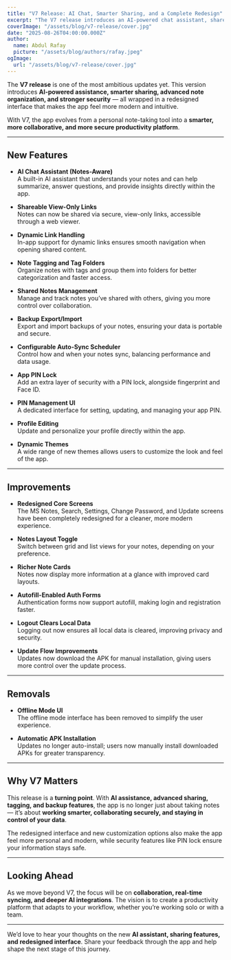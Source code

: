 ```yaml
---
title: "V7 Release: AI Chat, Smarter Sharing, and a Complete Redesign"
excerpt: "The V7 release introduces an AI-powered chat assistant, shareable note links, tagging and backup features, PIN lock security, and a redesigned interface. This update transforms the app into a smarter, more secure, and more collaborative productivity tool."
coverImage: "/assets/blog/v7-release/cover.jpg"
date: "2025-08-26T04:00:00.000Z"
author:
  name: Abdul Rafay
  picture: "/assets/blog/authors/rafay.jpeg"
ogImage:
  url: "/assets/blog/v7-release/cover.jpg"
---
```


The **V7 release** is one of the most ambitious updates yet. This version introduces **AI-powered assistance, smarter sharing, advanced note organization, and stronger security** — all wrapped in a redesigned interface that makes the app feel more modern and intuitive.  

With V7, the app evolves from a personal note-taking tool into a **smarter, more collaborative, and more secure productivity platform**.  

---

## New Features  

- **AI Chat Assistant (Notes-Aware)**  
  A built-in AI assistant that understands your notes and can help summarize, answer questions, and provide insights directly within the app.  

- **Shareable View-Only Links**  
  Notes can now be shared via secure, view-only links, accessible through a web viewer.  

- **Dynamic Link Handling**  
  In-app support for dynamic links ensures smooth navigation when opening shared content.  

- **Note Tagging and Tag Folders**  
  Organize notes with tags and group them into folders for better categorization and faster access.  

- **Shared Notes Management**  
  Manage and track notes you’ve shared with others, giving you more control over collaboration.  

- **Backup Export/Import**  
  Export and import backups of your notes, ensuring your data is portable and secure.  

- **Configurable Auto-Sync Scheduler**  
  Control how and when your notes sync, balancing performance and data usage.  

- **App PIN Lock**  
  Add an extra layer of security with a PIN lock, alongside fingerprint and Face ID.  

- **PIN Management UI**  
  A dedicated interface for setting, updating, and managing your app PIN.  

- **Profile Editing**  
  Update and personalize your profile directly within the app.  

- **Dynamic Themes**  
  A wide range of new themes allows users to customize the look and feel of the app.  

---

## Improvements  

- **Redesigned Core Screens**  
  The MS Notes, Search, Settings, Change Password, and Update screens have been completely redesigned for a cleaner, more modern experience.  

- **Notes Layout Toggle**  
  Switch between grid and list views for your notes, depending on your preference.  

- **Richer Note Cards**  
  Notes now display more information at a glance with improved card layouts.  

- **Autofill-Enabled Auth Forms**  
  Authentication forms now support autofill, making login and registration faster.  

- **Logout Clears Local Data**  
  Logging out now ensures all local data is cleared, improving privacy and security.  

- **Update Flow Improvements**  
  Updates now download the APK for manual installation, giving users more control over the update process.  

---

## Removals  

- **Offline Mode UI**  
  The offline mode interface has been removed to simplify the user experience.  

- **Automatic APK Installation**  
  Updates no longer auto-install; users now manually install downloaded APKs for greater transparency.  

---

## Why V7 Matters  

This release is a **turning point**. With **AI assistance, advanced sharing, tagging, and backup features**, the app is no longer just about taking notes — it’s about **working smarter, collaborating securely, and staying in control of your data**.  

The redesigned interface and new customization options also make the app feel more personal and modern, while security features like PIN lock ensure your information stays safe.  

---

## Looking Ahead  

As we move beyond V7, the focus will be on **collaboration, real-time syncing, and deeper AI integrations**. The vision is to create a productivity platform that adapts to your workflow, whether you’re working solo or with a team.  

---

We’d love to hear your thoughts on the new **AI assistant, sharing features, and redesigned interface**. Share your feedback through the app and help shape the next stage of this journey.